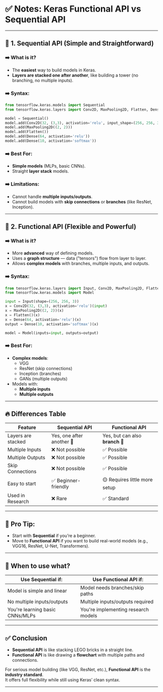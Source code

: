 
# ✅ Notes: **Keras Functional API vs Sequential API**

---

## 🚩 **1. Sequential API** (Simple and Straightforward)

### ➡️ What is it?
- The **easiest** way to build models in Keras.
- **Layers are stacked one after another**, like building a tower (no branching, no multiple inputs).

### ➡️ Syntax:
```python
from tensorflow.keras.models import Sequential
from tensorflow.keras.layers import Conv2D, MaxPooling2D, Flatten, Dense

model = Sequential()
model.add(Conv2D(32, (3,3), activation='relu', input_shape=(256, 256, 3)))
model.add(MaxPooling2D((2, 2)))
model.add(Flatten())
model.add(Dense(64, activation='relu'))
model.add(Dense(10, activation='softmax'))
```

### ➡️ Best For:
- **Simple models** (MLPs, basic CNNs).
- Straight **layer stack** models.

### ➡️ Limitations:
- Cannot handle **multiple inputs/outputs**.
- Cannot build models with **skip connections** or **branches** (like ResNet, Inception).

---

## 🚩 **2. Functional API** (Flexible and Powerful)

### ➡️ What is it?
- More **advanced** way of defining models.
- Uses a **graph structure** — data ("tensors") flow from layer to layer.
- Allows **complex models** with branches, multiple inputs, and outputs.

### ➡️ Syntax:
```python
from tensorflow.keras.layers import Input, Conv2D, MaxPooling2D, Flatten, Dense
from tensorflow.keras.models import Model

input = Input(shape=(256, 256, 3))
x = Conv2D(32, (3,3), activation='relu')(input)
x = MaxPooling2D((2, 2))(x)
x = Flatten()(x)
x = Dense(64, activation='relu')(x)
output = Dense(10, activation='softmax')(x)

model = Model(inputs=input, outputs=output)
```

### ➡️ Best For:
- **Complex models**:
  - VGG
  - ResNet (skip connections)
  - Inception (branches)
  - GANs (multiple outputs)
- Models with:
  - **Multiple inputs**
  - **Multiple outputs**

---

## 🔥 **Differences Table**

| Feature               | **Sequential API**           | **Functional API**          |
|-----------------------|-------------------------------|-----------------------------|
| Layers are stacked    | Yes, one after another 🧱     | Yes, but can also **branch** 🔀 |
| Multiple Inputs       | ❌ Not possible               | ✅ Possible                  |
| Multiple Outputs      | ❌ Not possible               | ✅ Possible                  |
| Skip Connections      | ❌ Not possible               | ✅ Possible                  |
| Easy to start         | ✅ Beginner-friendly          | 🟡 Requires little more setup|
| Used in Research      | ❌ Rare                       | ✅ Standard                  |

---

## 🧠 **Pro Tip:**
- Start with **Sequential** if you’re a beginner.
- Move to **Functional API** if you want to build real-world models (e.g., VGG16, ResNet, U-Net, Transformers).

---

## 🎯 **When to use what?**
| Use **Sequential** if:          | Use **Functional API** if:          |
|---------------------------------|-------------------------------------|
| Model is simple and linear      | Model needs branches/skip paths     |
| No multiple inputs/outputs      | Multiple inputs/outputs required    |
| You're learning basic CNNs/MLPs | You're implementing research models |

---

## ✅ **Conclusion**
- **Sequential API** is like stacking LEGO bricks in a straight line.
- **Functional API** is like drawing a **flowchart** with multiple paths and connections.

For serious model building (like VGG, ResNet, etc.), **Functional API** is the **industry standard**.  
It offers full flexibility while still using Keras’ clean syntax.

---
